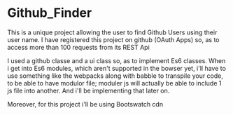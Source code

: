 # Github_Finder

This is a unique project allowing the user to find Github Users using their user name. I have registered this project on github (OAuth Apps) so, as to access more than 100 requests from its REST Api

I used a github classe and a ui class so, as to implement Es6 classes.
When i get into Es6 modules, which aren't supported in the bowser yet, i'll have to use something like the webpacks along with babble to transpile your code, to be able to have modulor file; moduler js will actually be able to include 1 js file into another. And i'll be implementing that later on.

Moreover, for this project i'll be using Bootswatch cdn
